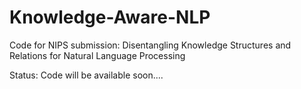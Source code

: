 # Knowledge-Aware-NLP
Code for NIPS submission: Disentangling Knowledge Structures and Relations for Natural Language Processing

Status: Code will be available soon....
